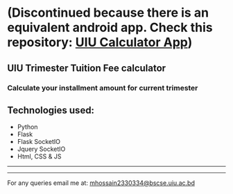 # (Discontinued because there is an equivalent android app. Check this repository: [UIU Calculator App](https://github.com/runtimeghost/uiu-installment-calc-app))
## UIU Trimester Tuition Fee calculator

### Calculate your installment amount for current trimester 

## Technologies used:
- Python 
- Flask
- Flask SocketIO
- Jquery SocketIO
- Html, CSS & JS

<hr>
<hr>
For any queries email me at: 
<a href="mailto:mhossain2330334@bscse.uiu.ac.bd">mhossain2330334@bscse.uiu.ac.bd</a>